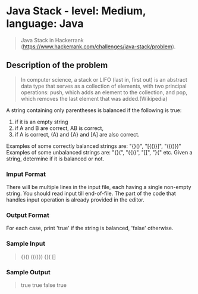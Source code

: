 # Java Stack - level: Medium, language: Java
> Java Stack in Hackerrank (https://www.hackerrank.com/challenges/java-stack/problem).


## Description of the problem
> In computer science, a stack or LIFO (last in, first out) is an abstract data type that serves as a collection of elements, with two principal operations: push, which adds an element to the collection, and pop, which removes the last element that was added.(Wikipedia)

A string containing only parentheses is balanced if the following is true:
1. if it is an empty string
2. if A and B are correct, AB is correct,
3. if A is correct, (A) and {A} and [A] are also correct.

Examples of some correctly balanced strings are: "{}()", "[{()}]", "({()})"
Examples of some unbalanced strings are: "{}(", "({)}", "[[", "}{" etc.
Given a string, determine if it is balanced or not.

### Imput Format
There will be multiple lines in the input file, each having a single non-empty string.
You should read input till end-of-file.
The part of the code that handles input operation is already provided in the editor.

### Output Format
For each case, print 'true' if the string is balanced, 'false' otherwise.

### Sample Input
> {}()
> ({()})
> {}(
> []

### Sample Output
> true
> true
> false
> true